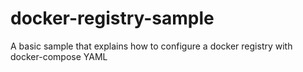 # docker-registry-sample
A basic sample that explains how to configure a docker registry with docker-compose YAML
